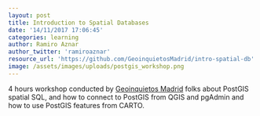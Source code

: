 ```yaml
---
layout: post
title: Introduction to Spatial Databases
date: '14/11/2017 17:06:45'
categories: learning
author: Ramiro Aznar
author_twitter: 'ramiroaznar'
resource_url: 'https://github.com/GeoinquietosMadrid/intro-spatial-db'
image: /assets/images/uploads/postgis_workshop.png
---
```

4 hours workshop conducted by [Geoinquietos Madrid](https://www.meetup.com/Geoinquietos-MAD/) folks about PostGIS spatial SQL, and how to connect to PostGIS from QGIS and pgAdmin and how to use PostGIS features from CARTO.
